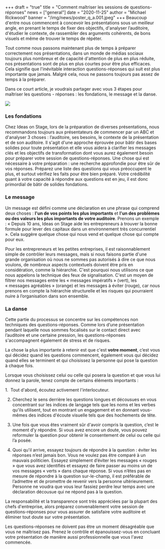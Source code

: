 +++
draft = "true"
title = "Comment maîtriser les sessions de questions-réponses"
news = ["general"]
date = "2020-11-25"
author = "Michael Rickwood"
banner = "/img/news/poster_q_a.001.jpeg"
+++
Beaucoup d'entre nous commencent à concevoir les présentations sous un meilleur angle, en prenant le temps de fixer des objectifs, d'analyser l’auditoire, d'étudier le contexte, de rassembler des arguments cohérents, de bons visuels et même de trouver le temps de répéter.

Tout comme nous passons maintenant plus de temps à préparer correctement nos présentations, dans un monde de médias sociaux toujours plus nombreux et de capacité d'attention de plus en plus réduite, nos présentations sont de plus en plus courtes pour être plus efficaces. Cela signifie que l'inévitable interaction questions-réponses qui suit est plus importante que jamais. Malgré cela, nous ne passons toujours pas assez de temps à la préparer.

Dans ce court article, je voudrais partager avec vous 3 étapes pour maîtriser les questions - réponses : les fondations, le message et la danse.

![](/img/news/poster_q_a.001.jpeg)

### **Les fondations**

Chez Ideas on Stage, lors de la préparation de diverses présentations, nous recommandons toujours aux présentateurs de commencer par un ABC et d'analyser 3 choses : l’auditoire, ses besoins, le contexte de la présentation et de son auditoire. Il s'agit d'une approche éprouvée pour bâtir des bases solides pour toute présentation et elle vous aidera à clarifier les messages clés et les objectifs de transformation dont vous aurez également besoin pour préparer votre session de questions-réponses. Une chose qui est nécessaire à votre préparation : une recherche approfondie pour être sûr de vos réponses. Préparez une liste des questions qui vous préoccupent le plus, et surtout vérifiez les faits pour être bien préparé. Votre crédibilité quant à votre capacité à répondre aux questions est en jeu, il est donc primordial de bâtir de solides fondations.

### **Le message**

Un message est défini comme une déclaration en une phrase qui comprend deux choses : **l'un de vos points les plus importants** et **l'un des problèmes ou des valeurs les plus importants de votre auditoire**. Prenons un exemple : « Depuis 10 ans, Ideas on Stage aide les entrepreneurs à trouver la bonne formule pour lever des capitaux dans un environnement très concurrentiel ». Cela suggère quelque chose qui nous vend et quelque chose qui compte pour eux.

Pour les entrepreneurs et les petites entreprises, il est raisonnablement simple de contrôler leurs messages, mais si nous faisons partie d'une grande organisation où nous ne sommes pas autorisés à dire ce que nous voulons, de nombreux aspects contextuels doivent être pris en considération, comme la hiérarchie. C'est pourquoi nous utilisons ce que nous appelons la technique des feux de signalisation. C'est un moyen de filtrer nos messages entre les « messages impératifs » (vert), les « messages agréables » (orange) et les messages à éviter (rouge), car nous prenons en compte la hiérarchie structurelle et les risques qui pourraient nuire à l’organisation dans son ensemble.

### **La danse** 

Cette partie du processus se concentre sur les compétences non techniques des questions-réponses. Comme lors d’une présentation pendant laquelle nous sommes focalisés sur le contact direct avec l’auditoire et une certaine pression, les questions-réponses s'accompagnent également de stress et de risques.

La chose la plus importante à retenir est que c'est **votre moment**, c’est vous qui décidez quand les questions commencent, également vous qui décidez quand elles se terminent et qui choisissez la personne qui pose la question à chaque fois.

Lorsque vous choisissez celui ou celle qui posera la question et que vous lui donnez la parole, tenez compte de certains éléments importants :

1.  Tout d'abord, écoutez activement l'interlocuteur.

2. Cherchez le sens derrière les questions longues et décousues en vous concentrant sur les indices de langage tels que les noms et les verbes qu'ils utilisent, tout en montrant un engagement et en donnant vous-mêmes des indices d'écoute visuelle tels que des hochements de tête.

3. Une fois que vous êtes vraiment sûr d'avoir compris la question, c’est le moment d’y répondre. Si vous avez encore un doute, vous pouvez reformuler la question pour obtenir le consentement de celui ou celle qui l’a posée.

4. Quoi qu'il arrive, essayez toujours de répondre à la question : éviter les réponses n’est jamais bon. Vous ne voulez pas être comparé à un mauvais politicien. Essayez simplement d’éviter les messages « rouges » que vous avez identifiés et essayez de faire passer au moins un de vos messages « verts » dans chaque réponse. Si vous n’êtes pas en mesure de répondre à la question sur-le-champ, il est préférable de l’admettre et de promettre de revenir vers la personne ultérieurement. Personne ne voudra que vous leur fassiez perdre leur temps avec une déclaration décousue qui ne répond pas à la question.

La responsabilité et la transparence sont très appréciées par la plupart des chefs d'entreprise, alors préparez convenablement votre session de questions-réponses pour vous assurer de satisfaire votre auditoire et éliminer tout doute sur votre présentation.

Les questions-réponses ne doivent pas être un moment désagréable que vous ne maîtrisez pas. Prenez le contrôle et épanouissez-vous en concluant votre présentation de manière aussi professionnelle que vous l'avez commencée.